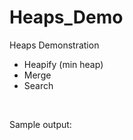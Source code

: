 # Heaps_Demo
Heaps Demonstration
- Heapify (min heap)
- Merge
- Search

<br>

Sample output:

<br>

